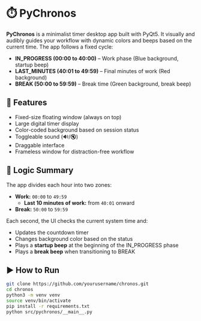 # ⏱️ PyChronos

**PyChronos** is a minimalist timer desktop app built with PyQt5. It visually and audibly guides your workflow with dynamic colors and beeps based on the current time. The app follows a fixed cycle:

- **IN_PROGRESS (00:00 to 40:00)** – Work phase (Blue background, startup beep)
- **LAST_MINUTES (40:01 to 49:59)** – Final minutes of work (Red background)
- **BREAK (50:00 to 59:59)** – Break time (Green background, break beep)

## 🔧 Features

- Fixed-size floating window (always on top)
- Large digital timer display
- Color-coded background based on session status
- Toggleable sound (🔊/🔇)
- Draggable interface
- Frameless window for distraction-free workflow

## 🧠 Logic Summary

The app divides each hour into two zones:

- **Work:** `00:00` to `49:59`
  - **Last 10 minutes of work:** from `40:01` onward
- **Break:** `50:00` to `59:59`

Each second, the UI checks the current system time and:
- Updates the countdown timer
- Changes background color based on the status
- Plays a **startup beep** at the beginning of the IN_PROGRESS phase
- Plays a **break beep** when transitioning to BREAK

## ▶️ How to Run

```bash
git clone https://github.com/yourusername/chronos.git
cd chronos
python3 -m venv venv
source venv/bin/activate
pip install -r requirements.txt
python src/pychronos/__main__.py
